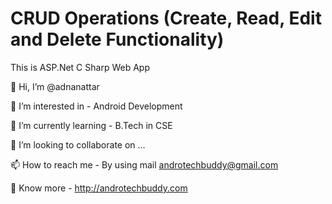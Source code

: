 # CRUD Operations (Create, Read, Edit and Delete Functionality)
This is ASP.Net C Sharp Web App

👋 Hi, I’m @adnanattar

👀 I’m interested in - Android Development

🌱 I’m currently learning - B.Tech in CSE

💞️ I’m looking to collaborate on ...

📫 How to reach me - By using mail androtechbuddy@gmail.com

🚀 Know more - http://androtechbuddy.com

